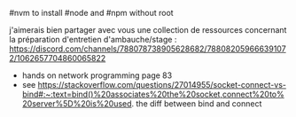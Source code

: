 #nvm to install #node and #npm without root

j'aimerais bien partager avec vous une collection de ressources concernant la préparation d'entretien d'ambauche/stage :
https://discord.com/channels/788078738905628682/788082059666391072/1062657704860065822

* hands on network programming page 83
* see https://stackoverflow.com/questions/27014955/socket-connect-vs-bind#:~:text=bind()%20associates%20the%20socket,connect%20to%20server%5D%20is%20used. the diff between bind and connect
